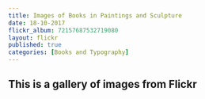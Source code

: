 ```yaml
---
title: Images of Books in Paintings and Sculpture
date: 18-10-2017
flickr_album: 72157687532719080
layout: flickr
published: true
categories: [Books and Typography]
---
```


## This is a gallery of images from Flickr
